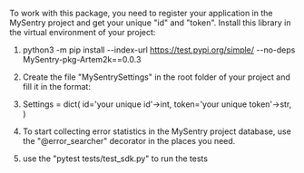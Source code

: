 To work with this package, you need to register your application in the MySentry project and get your unique "id" 
and "token". Install this library in the virtual environment of your project:

1. python3 -m pip install --index-url https://test.pypi.org/simple/ --no-deps MySentry-pkg-Artem2k==0.0.3 

2. Create the file "MySentrySettings" in the root folder of your project and fill it in the format:

3. Settings = dict( 
    id='your unique id'->int, 
    token='your unique token'->str, 
   )

4. To start collecting error statistics in the MySentry project database, use the "@error_searcher" decorator in the 
places you need.

5. use the "pytest tests/test_sdk.py" to run the tests